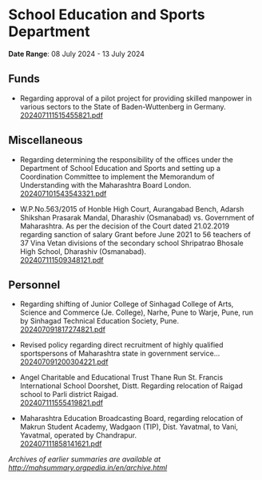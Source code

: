 # School Education and Sports Department

**Date Range**: 08 July 2024 - 13 July 2024


## Funds
- Regarding approval of a pilot project for providing skilled manpower in various sectors to the State of Baden-Wuttenberg in Germany.\
  [202407111515455821.pdf](https://gr.maharashtra.gov.in/Site/Upload/Government%20Resolutions/English/202407111515455821.pdf)

## Miscellaneous
- Regarding determining the responsibility of the offices under the Department of School Education and Sports and setting up a Coordination Committee to implement the Memorandum of Understanding with the Maharashtra Board London.\
  [202407101543543321.pdf](https://gr.maharashtra.gov.in/Site/Upload/Government%20Resolutions/English/202407101543543321.pdf)

- W.P.No.563/2015 of Honble High Court, Aurangabad Bench, Adarsh Shikshan Prasarak Mandal, Dharashiv (Osmanabad) vs. Government of Maharashtra. As per the decision of the Court dated 21.02.2019 regarding sanction of salary Grant before June 2021 to 56 teachers of 37 Vina Vetan divisions of the secondary school Shripatrao Bhosale High School, Dharashiv (Osmanabad).\
  [202407111509348121.pdf](https://gr.maharashtra.gov.in/Site/Upload/Government%20Resolutions/English/202407111509348121.pdf)

## Personnel
- Regarding shifting of Junior College of Sinhagad College of Arts, Science and Commerce (Je. College), Narhe, Pune to Warje, Pune, run by Sinhagad Technical Education Society, Pune.\
  [202407091817274821.pdf](https://gr.maharashtra.gov.in/Site/Upload/Government%20Resolutions/English/202407091817274821.pdf)

- Revised policy regarding direct recruitment of highly qualified sportspersons of Maharashtra state in government service...\
  [202407091200304221.pdf](https://gr.maharashtra.gov.in/Site/Upload/Government%20Resolutions/English/202407091200304221....pdf)

- Angel Charitable and Educational Trust Thane Run St. Francis International School Doorshet, Distt. Regarding relocation of Raigad school to Parli district Raigad.\
  [202407111555419821.pdf](https://gr.maharashtra.gov.in/Site/Upload/Government%20Resolutions/English/202407111555419821.pdf)

- Maharashtra Education Broadcasting Board, regarding relocation of Makrun Student Academy, Wadgaon (TIP), Dist. Yavatmal, to Vani, Yavatmal, operated by Chandrapur.\
  [202407111858141621.pdf](https://gr.maharashtra.gov.in/Site/Upload/Government%20Resolutions/English/202407111858141621.pdf)


*Archives of earlier summaries are available at http://mahsummary.orgpedia.in/en/archive.html*